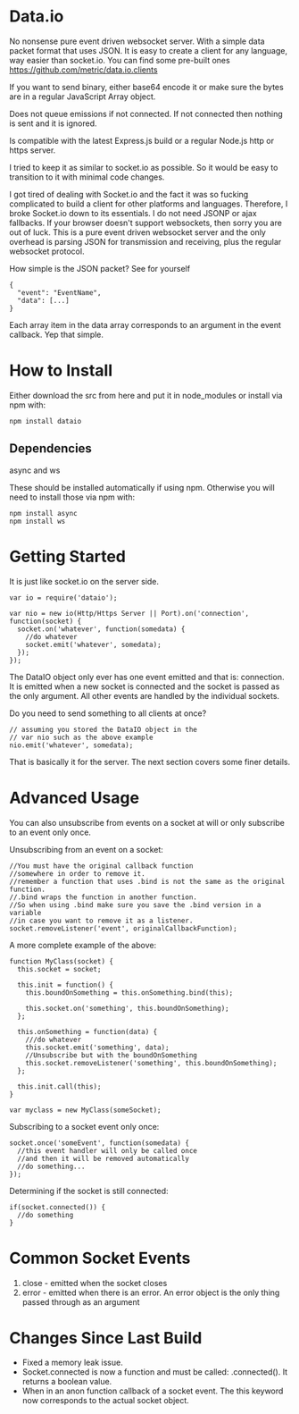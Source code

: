 Data.io
===============

No nonsense pure event driven websocket server. With a simple data packet format that uses JSON. It is easy to create a client for any language, way easier than socket.io. You can find some pre-built ones https://github.com/metric/data.io.clients

If you want to send binary, either base64 encode it or make sure the bytes are in a regular JavaScript Array object.

Does not queue emissions if not connected. If not connected then nothing is sent and it is ignored.

Is compatible with the latest Express.js build or a regular Node.js http or https server.

I tried to keep it as similar to socket.io as possible. So it would be easy to transition to it with minimal code changes.

I got tired of dealing with Socket.io and the fact it was so fucking complicated to build a client for other platforms and languages. Therefore, I broke Socket.io down to its essentials. I do not need JSONP or ajax fallbacks. If your browser doesn't support websockets, then sorry you are out of luck. This is a pure event driven websocket server and the only overhead is parsing JSON for transmission and receiving, plus the regular websocket protocol.

How simple is the JSON packet? See for yourself
```
{
  "event": "EventName",
  "data": [...]
}
```

Each array item in the data array corresponds to an argument in the event callback. Yep that simple.

How to Install
===============

Either download the src from here and put it in node_modules or install via npm with:
```
npm install dataio
```

Dependencies
--------------
async and ws

These should be installed automatically if using npm. Otherwise you will need to install those via npm with:
```
npm install async
npm install ws
```

Getting Started
=================

It is just like socket.io on the server side.

```
var io = require('dataio');

var nio = new io(Http/Https Server || Port).on('connection', function(socket) {
  socket.on('whatever', function(somedata) {
    //do whatever
    socket.emit('whatever', somedata);
  });
});
```

The DataIO object only ever has one event emitted and that is: connection. It is emitted when a new socket is connected and the socket is passed as the only argument. All other events are handled by the individual sockets.

Do you need to send something to all clients at once?
```
// assuming you stored the DataIO object in the
// var nio such as the above example
nio.emit('whatever', somedata);
```

That is basically it for the server. The next section covers some finer details.

Advanced Usage
================

You can also unsubscribe from events on a socket at will or only subscribe to an event only once.

Unsubscribing from an event on a socket:
```
//You must have the original callback function
//somewhere in order to remove it.
//remember a function that uses .bind is not the same as the original function.
//.bind wraps the function in another function.
//So when using .bind make sure you save the .bind version in a variable
//in case you want to remove it as a listener.
socket.removeListener('event', originalCallbackFunction);
```
A more complete example of the above:
```
function MyClass(socket) {
  this.socket = socket;

  this.init = function() {
    this.boundOnSomething = this.onSomething.bind(this);

    this.socket.on('something', this.boundOnSomething);
  };

  this.onSomething = function(data) {
    ///do whatever
    this.socket.emit('something', data);
    //Unsubscribe but with the boundOnSomething
    this.socket.removeListener('something', this.boundOnSomething);
  };

  this.init.call(this);
}

var myclass = new MyClass(someSocket);
```

Subscribing to a socket event only once:
```
socket.once('someEvent', function(somedata) {
  //this event handler will only be called once
  //and then it will be removed automatically
  //do something...
});
```

Determining if the socket is still connected:
```
if(socket.connected()) {
  //do something
}
```

Common Socket Events
=======================

1. close - emitted when the socket closes
2. error - emitted when there is an error. An error object is the only thing passed through as an argument


Changes Since Last Build
=========================
* Fixed a memory leak issue.
* Socket.connected is now a function and must be called: .connected(). It returns a boolean value.
* When in an anon function callback of a socket event. The this keyword now corresponds to the actual socket object.

